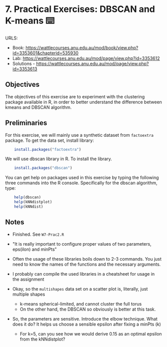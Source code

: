 # 7. Practical Exercises: DBSCAN and K-means ⌨️
URLS:
  * Book: https://wattlecourses.anu.edu.au/mod/book/view.php?id=3353601&chapterid=535930
  * Lab: https://wattlecourses.anu.edu.au/mod/page/view.php?id=3353612
  * Solutions - https://wattlecourses.anu.edu.au/mod/page/view.php?id=3353613

## Objectives
The objectives of this exercise are to experiment with the clustering package available in R, in order to better understand the difference between kmeans and DBSCAN algorithm. 

## Preliminaries
For this exercise, we will mainly use a synthetic dataset from `factoextra` package. To get the data set, install library:
```R
    install.packages("factoextra")
```
We will use dbscan library in R. To install the library.
```R
    install.packages("dbscan")
```
You can get help on packages used in this exercise by typing the following three commands into the R console. Specifically for the dbscan algorithm, type:
```R
    help(dbscan)
    help(kNNdistplot)
    help(kNNdist)
```

## Notes

* Finished. See `W7-Prac2.R`

* "It is really important to configure proper values of two parameters, eps(ilon) and minPts"

* Often the usage of these libraries boils down to 2-3 commands. You just need to know the names of the functions and the necessary arguments. 

* I probably can compile the used libraries in a cheatsheet for usage in the assignment

* Okay, so the `multishapes` data set on a scatter plot is, literally, just multiple shapes
  * k-means spherical-limited, and cannot cluster the full torus
  * On the other hand, the DBSCAN so obviously is better at this task. 


* So, the parameters are sensitive. Introduce the elbow technique. What does it do? It helps us choose a sensible epsilon after fixing a minPts (k)
  * For k=5, can you see how we would derive 0.15 as an optimal epsilon from the kNNdistplot?

